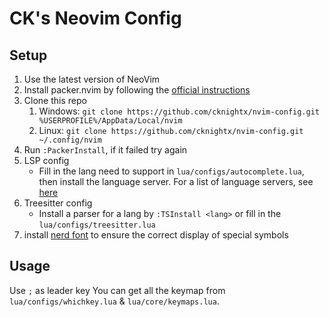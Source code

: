 # CK's Neovim Config

## Setup
1. Use the latest version of NeoVim
1. Install packer.nvim by following the [official instructions](https://github.com/wbthomason/packer.nvim#quickstart)
1. Clone this repo
   1. Windows: `git clone https://github.com/cknightx/nvim-config.git %USERPROFILE%/AppData/Local/nvim`
   1. Linux: `git clone https://github.com/cknightx/nvim-config.git ~/.config/nvim`
1. Run `:PackerInstall`, if it failed try again
1. LSP config
   * Fill in the lang need to support in `lua/configs/autocomplete.lua`, then install the language server. For a list of language servers, see [here](https://github.com/neovim/nvim-lspconfig/blob/master/doc/server_configurations.md)
1. Treesitter config
   * Install a parser for a lang by `:TSInstall <lang>` or fill in the `lua/configs/treesitter.lua`
1.  install [nerd font](https://github.com/laishulu/Sarasa-Mono-SC-Nerd) to ensure the correct display of special symbols

## Usage
Use `;` as leader key
You can get all the keymap from `lua/configs/whichkey.lua` & `lua/core/keymaps.lua`.
